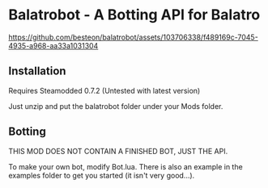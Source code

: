 # Balatrobot - A Botting API for Balatro


https://github.com/besteon/balatrobot/assets/103706338/f489169c-7045-4935-a968-aa33a1031304


## Installation

Requires Steamodded 0.7.2 (Untested with latest version)

Just unzip and put the balatrobot folder under your Mods folder.

## Botting

THIS MOD DOES NOT CONTAIN A FINISHED BOT, JUST THE API.

To make your own bot, modify Bot.lua. There is also an example in the examples folder to get you started (it isn't very good...).
